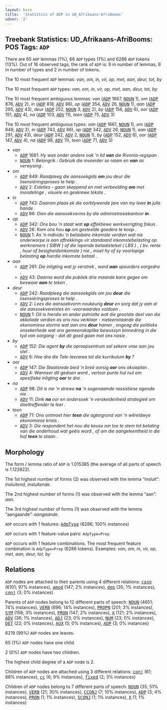 ```yaml
---
layout: base
title:  'Statistics of ADP in UD_Afrikaans-AfriBooms'
udver: '2'
---
```


## Treebank Statistics: UD_Afrikaans-AfriBooms: POS Tags: `ADP`

There are 65 `ADP` lemmas (1%), 66 `ADP` types (1%) and 6286 `ADP` tokens (13%).
Out of 16 observed tags, the rank of `ADP` is: 9 in number of lemmas, 9 in number of types and 2 in number of tokens.

The 10 most frequent `ADP` lemmas: <em>van, om, in, vir, op, met, aan, deur, tot, by</em>

The 10 most frequent `ADP` types:  <em>van, om, in, vir, op, met, aan, deur, tot, by</em>

The 10 most frequent ambiguous lemmas: <em>van</em> (<tt><a href="af_afribooms-pos-ADP.html">ADP</a></tt> 1667, <tt><a href="af_afribooms-pos-NOUN.html">NOUN</a></tt> 1), <em>om</em> (<tt><a href="af_afribooms-pos-ADP.html">ADP</a></tt> 876, <tt><a href="af_afribooms-pos-ADV.html">ADV</a></tt> 2), <em>in</em> (<tt><a href="af_afribooms-pos-ADP.html">ADP</a></tt> 818, <tt><a href="af_afribooms-pos-ADV.html">ADV</a></tt> 86), <em>op</em> (<tt><a href="af_afribooms-pos-ADP.html">ADP</a></tt> 354, <tt><a href="af_afribooms-pos-ADV.html">ADV</a></tt> 26, <tt><a href="af_afribooms-pos-NOUN.html">NOUN</a></tt> 1), <em>aan</em> (<tt><a href="af_afribooms-pos-ADP.html">ADP</a></tt> 295, <tt><a href="af_afribooms-pos-ADV.html">ADV</a></tt> 43), <em>deur</em> (<tt><a href="af_afribooms-pos-ADP.html">ADP</a></tt> 252, <tt><a href="af_afribooms-pos-NOUN.html">NOUN</a></tt> 3, <tt><a href="af_afribooms-pos-ADV.html">ADV</a></tt> 2), <em>by</em> (<tt><a href="af_afribooms-pos-ADP.html">ADP</a></tt> 156, <tt><a href="af_afribooms-pos-ADV.html">ADV</a></tt> 6), <em>oor</em> (<tt><a href="af_afribooms-pos-ADP.html">ADP</a></tt> 151, <tt><a href="af_afribooms-pos-ADV.html">ADV</a></tt> 4), <em>na</em> (<tt><a href="af_afribooms-pos-ADP.html">ADP</a></tt> 103, <tt><a href="af_afribooms-pos-ADV.html">ADV</a></tt> 11), <em>teen</em> (<tt><a href="af_afribooms-pos-ADP.html">ADP</a></tt> 75, <tt><a href="af_afribooms-pos-ADV.html">ADV</a></tt> 3)

The 10 most frequent ambiguous types:  <em>van</em> (<tt><a href="af_afribooms-pos-ADP.html">ADP</a></tt> 1661, <tt><a href="af_afribooms-pos-NOUN.html">NOUN</a></tt> 1), <em>om</em> (<tt><a href="af_afribooms-pos-ADP.html">ADP</a></tt> 849, <tt><a href="af_afribooms-pos-ADV.html">ADV</a></tt> 2), <em>in</em> (<tt><a href="af_afribooms-pos-ADP.html">ADP</a></tt> 743, <tt><a href="af_afribooms-pos-ADV.html">ADV</a></tt> 86), <em>op</em> (<tt><a href="af_afribooms-pos-ADP.html">ADP</a></tt> 342, <tt><a href="af_afribooms-pos-ADV.html">ADV</a></tt> 26, <tt><a href="af_afribooms-pos-NOUN.html">NOUN</a></tt> 1), <em>aan</em> (<tt><a href="af_afribooms-pos-ADP.html">ADP</a></tt> 291, <tt><a href="af_afribooms-pos-ADV.html">ADV</a></tt> 43), <em>deur</em> (<tt><a href="af_afribooms-pos-ADP.html">ADP</a></tt> 242, <tt><a href="af_afribooms-pos-ADV.html">ADV</a></tt> 2, <tt><a href="af_afribooms-pos-NOUN.html">NOUN</a></tt> 1), <em>by</em> (<tt><a href="af_afribooms-pos-ADP.html">ADP</a></tt> 152, <tt><a href="af_afribooms-pos-ADV.html">ADV</a></tt> 6), <em>oor</em> (<tt><a href="af_afribooms-pos-ADP.html">ADP</a></tt> 147, <tt><a href="af_afribooms-pos-ADV.html">ADV</a></tt> 4), <em>na</em> (<tt><a href="af_afribooms-pos-ADP.html">ADP</a></tt> 98, <tt><a href="af_afribooms-pos-ADV.html">ADV</a></tt> 11), <em>teen</em> (<tt><a href="af_afribooms-pos-ADP.html">ADP</a></tt> 71, <tt><a href="af_afribooms-pos-ADV.html">ADV</a></tt> 3)


* <em>van</em>
  * <tt><a href="af_afribooms-pos-ADP.html">ADP</a></tt> 1661: <em>Hy was onder andere ook 'n lid <b>van</b> die Rivonia-regspan .</em>
  * <tt><a href="af_afribooms-pos-NOUN.html">NOUN</a></tt> 1: <em>Belangrik : Gebruik die invoerder se naam en <b>van</b> as verwysing .</em>
* <em>om</em>
  * <tt><a href="af_afribooms-pos-ADP.html">ADP</a></tt> 849: <em>Raadpleeg die aansoekgids <b>om</b> jou deur die lisensiëringsproses te help .</em>
  * <tt><a href="af_afribooms-pos-ADV.html">ADV</a></tt> 2: <em>Esteties - gaan skeppend en met verbeelding <b>om</b> met mondelinge , visuele en geskrewe tekste .</em>
* <em>in</em>
  * <tt><a href="af_afribooms-pos-ADP.html">ADP</a></tt> 743: <em>Daarom plaas ek die oorblywende jare van my lewe <b>in</b> julle hande .</em>
  * <tt><a href="af_afribooms-pos-ADV.html">ADV</a></tt> 86: <em>Dien die aansoekvorms by die administrasiekantoor <b>in</b> .</em>
* <em>op</em>
  * <tt><a href="af_afribooms-pos-ADP.html">ADP</a></tt> 342: <em>Ons bou 'n staat wat <b>op</b> effektiewe werkverrigting fokus .</em>
  * <tt><a href="af_afribooms-pos-ADV.html">ADV</a></tt> 26: <em>Kom ons hou <b>op</b> om gesteelde goedere te koop .</em>
  * <tt><a href="af_afribooms-pos-NOUN.html">NOUN</a></tt> 1: <em>As 'n individu 'n belasbare inkomste verdien wat nie onderworpe is aan aftrekkings vir standaard inkomstebelasting op werknemers ( SIBW ) of die lopende betaalstelsel ( LBS ) , ( bv. rente , huur of besigheidsinkomste ) nie , moet hy of sy voorlopige belasting <b>op</b> hierdie inkomste betaal .</em>
* <em>aan</em>
  * <tt><a href="af_afribooms-pos-ADP.html">ADP</a></tt> 291: <em>Die inligting wat jy verstrek , word <b>aan</b> speurders oorgedra .</em>
  * <tt><a href="af_afribooms-pos-ADV.html">ADV</a></tt> 43: <em>Daarna word die publiek drie maande kans gegee om beswaar <b>aan</b> te teken .</em>
* <em>deur</em>
  * <tt><a href="af_afribooms-pos-ADP.html">ADP</a></tt> 242: <em>Raadpleeg die aansoekgids om jou <b>deur</b> die lisensiëringsproses te help .</em>
  * <tt><a href="af_afribooms-pos-ADV.html">ADV</a></tt> 2: <em>Lees die aansoekvorm noukeurig <b>deur</b> en sorg dat jy aan al die aansoekvereistes en -voorwaardes voldoen .</em>
  * <tt><a href="af_afribooms-pos-NOUN.html">NOUN</a></tt> 1: <em>Dit is hierdie en ander patriotte wat die grootste deel van die akkolade verdien as ons nou verklaar - nieteenstaande die ekonomiese storms wat aan ons <b>deur</b> hamer , ongeag die politieke onsekerhede wat ons gemeenskaplike bewussyn binnedring in die tyd van oorgang - dat dit goed gaan met ons nasie .</em>
* <em>by</em>
  * <tt><a href="af_afribooms-pos-ADP.html">ADP</a></tt> 152: <em>Die agent <b>by</b> die oproepsentrum sal sekere vrae aan jou stel .</em>
  * <tt><a href="af_afribooms-pos-ADV.html">ADV</a></tt> 6: <em>Hoe dra die Tale-leerarea tot die kurrikulum <b>by</b> ?</em>
* <em>oor</em>
  * <tt><a href="af_afribooms-pos-ADP.html">ADP</a></tt> 147: <em>Die Staatsrede bied 'n breë oorsig <b>oor</b> ons aksieplan .</em>
  * <tt><a href="af_afribooms-pos-ADV.html">ADV</a></tt> 4: <em>Wanneer dit gedoen word , verloor punte hul nut om spesifieke inligting <b>oor</b> te dra .</em>
* <em>na</em>
  * <tt><a href="af_afribooms-pos-ADP.html">ADP</a></tt> 98: <em>Dit is nie 'n strewe <b>na</b> 'n sogenaamde rassistiese agenda nie .</em>
  * <tt><a href="af_afribooms-pos-ADV.html">ADV</a></tt> 11: <em>Dink <b>na</b> oor en ondersoek 'n verskeidenheid strategieë om doeltreffender te leer .</em>
* <em>teen</em>
  * <tt><a href="af_afribooms-pos-ADP.html">ADP</a></tt> 71: <em>Ons ontmoet hier <b>teen</b> die agtergrond van 'n wêreldwye ekonomiese krisis .</em>
  * <tt><a href="af_afribooms-pos-ADV.html">ADV</a></tt> 3: <em>Die respondent het nou die keuse om toe te stem tot betaling van die onderhoud wat geëis word , of om die aangeleentheid in die hof <b>teen</b> te staan .</em>

## Morphology

The form / lemma ratio of `ADP` is 1.015385 (the average of all parts of speech is 1.122822).

The 1st highest number of forms (2) was observed with the lemma “insluit”: <em>insluitend, insluitende</em>.

The 2nd highest number of forms (1) was observed with the lemma “aan”: <em>aan</em>.

The 3rd highest number of forms (1) was observed with the lemma “aangaande”: <em>aangaande</em>.

`ADP` occurs with 1 features: <tt><a href="af_afribooms-feat-AdpType.html">AdpType</a></tt> (6286; 100% instances)

`ADP` occurs with 1 feature-value pairs: `AdpType=Prep`

`ADP` occurs with 1 feature combinations.
The most frequent feature combination is `AdpType=Prep` (6286 tokens).
Examples: <em>van, om, in, vir, op, met, aan, deur, tot, by</em>


## Relations

`ADP` nodes are attached to their parents using 4 different relations: <tt><a href="af_afribooms-dep-case.html">case</a></tt> (6101; 97% instances), <tt><a href="af_afribooms-dep-amod.html">amod</a></tt> (147; 2% instances), <tt><a href="af_afribooms-dep-dep.html">dep</a></tt> (35; 1% instances), <tt><a href="af_afribooms-dep-conj.html">conj</a></tt> (3; 0% instances)

Parents of `ADP` nodes belong to 12 different parts of speech: <tt><a href="af_afribooms-pos-NOUN.html">NOUN</a></tt> (4651; 74% instances), <tt><a href="af_afribooms-pos-VERB.html">VERB</a></tt> (896; 14% instances), <tt><a href="af_afribooms-pos-PROPN.html">PROPN</a></tt> (201; 3% instances), <tt><a href="af_afribooms-pos-SYM.html">SYM</a></tt> (158; 3% instances), <tt><a href="af_afribooms-pos-PRON.html">PRON</a></tt> (147; 2% instances), <tt><a href="af_afribooms-pos-X.html">X</a></tt> (121; 2% instances), <tt><a href="af_afribooms-pos-ADV.html">ADV</a></tt> (36; 1% instances), <tt><a href="af_afribooms-pos-ADJ.html">ADJ</a></tt> (23; 0% instances), <tt><a href="af_afribooms-pos-NUM.html">NUM</a></tt> (23; 0% instances), <tt><a href="af_afribooms-pos-DET.html">DET</a></tt> (22; 0% instances), <tt><a href="af_afribooms-pos-AUX.html">AUX</a></tt> (5; 0% instances), <tt><a href="af_afribooms-pos-ADP.html">ADP</a></tt> (3; 0% instances)

6219 (99%) `ADP` nodes are leaves.

65 (1%) `ADP` nodes have one child.

2 (0%) `ADP` nodes have two children.

The highest child degree of a `ADP` node is 2.

Children of `ADP` nodes are attached using 3 different relations: <tt><a href="af_afribooms-dep-conj.html">conj</a></tt> (61; 88% instances), <tt><a href="af_afribooms-dep-cc.html">cc</a></tt> (6; 9% instances), <tt><a href="af_afribooms-dep-fixed.html">fixed</a></tt> (2; 3% instances)

Children of `ADP` nodes belong to 7 different parts of speech: <tt><a href="af_afribooms-pos-NOUN.html">NOUN</a></tt> (35; 51% instances), <tt><a href="af_afribooms-pos-VERB.html">VERB</a></tt> (21; 30% instances), <tt><a href="af_afribooms-pos-CCONJ.html">CCONJ</a></tt> (7; 10% instances), <tt><a href="af_afribooms-pos-ADP.html">ADP</a></tt> (3; 4% instances), <tt><a href="af_afribooms-pos-PRON.html">PRON</a></tt> (1; 1% instances), <tt><a href="af_afribooms-pos-SCONJ.html">SCONJ</a></tt> (1; 1% instances), <tt><a href="af_afribooms-pos-X.html">X</a></tt> (1; 1% instances)

